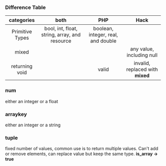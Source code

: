 
### Difference Table
| categories   |      both      |  PHP |  Hack |
|:----------:|:-------------:|:------:|:--------:|
| Primitive Types |  bool, int, float, string, array, and resource | boolean, integer, real, and double |  |
| mixed |       |    | any value, including null |
| returning void |  |  valid | invalid, replaced with **mixed** |

### num
either an integer or a float

### arraykey
either an integer or a string

### tuple
fixed number of values, common use is to return multiple values. Can't add or remove elements, can replace value but keep the same type. **is_array -> true**

